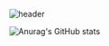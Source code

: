 ![header](https://capsule-render.vercel.app/api?type=rect&type=wave&color=auto&height=300&section=header&fontSize=50&animation=fadeIn&fontAlignY=38&text=Hi!%20nice%20to%20meet%20you😻&descAlignY=51&descAlign=62&fontColor=FFFFFF)

![Anurag's GitHub stats](https://github-readme-stats.vercel.app/api?username=bernice75&show_icons=true&theme=cobalt2)
